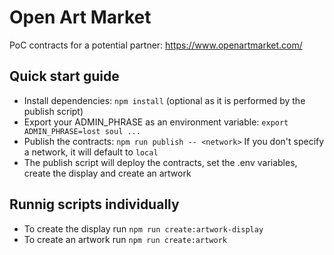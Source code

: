 # Open Art Market
PoC contracts for a potential partner: https://www.openartmarket.com/


## Quick start guide
- Install dependencies: `npm install` (optional as it is performed by the publish script)
- Export your ADMIN_PHRASE as an environment variable: `export ADMIN_PHRASE=lost soul ...`
- Publish the contracts: `npm run publish -- <network>` If you don't specify a network, it will default to `local` 
- The publish script will deploy the contracts, set the .env variables, create the display and create an artwork

## Runnig scripts individually
- To create the display run `npm run create:artwork-display`
- To create an artwork run `npm run create:artwork`